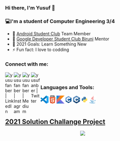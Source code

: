 ### Hi there, I'm Yusuf 👋

### 💻I'm a student of Computer Engineering 3/4
- 🔭 <a href="https://www.https://www.linkedin.com/company/android-student-club/">Android Student Club</a> Team Member
- 🚀 <a href= "https://www.linkedin.com/company/gdscbiruni">Google Developer Student Club Biruni</a> Mentor
- 🥅 2021 Goals: Learn Something New
- ⚡ Fun fact: I love to codding  

### Connect with me:

[<img align="left" alt="yusufanber | LinkedIn" width="28px" src="https://cdn.jsdelivr.net/npm/simple-icons@v3/icons/linkedin.svg" />][linkedin]
[<img align="left" alt="yusufanber | Instagram" width="28px" src="https://cdn.jsdelivr.net/npm/simple-icons@v3/icons/instagram.svg" />][instagram]
[<img align="left" alt="yusufanber | Medium" width="28px" src="https://camo.githubusercontent.com/29376f655416440e537ff7a795f816af2b45a65ab9c77c6a09812a49c1db5b7c/68747470733a2f2f696d672e69636f6e73382e636f6d2f636f6c6f722f34382f3030303030302f6d656469756d2d6d6f6e6f6772616d2e706e67" />][medium]
[<img align="left" alt="yusufanber | Twitter" width="31px" src="https://camo.githubusercontent.com/7ac32ecf6ae9dfcc123b6bcc2e5549d787fb411c23f9a0a3a7814c985665207f/68747470733a2f2f696d672e69636f6e73382e636f6d2f6f66666963652f34302f3030303030302f747769747465722e706e67" />][twitter]
<br />

### Languages and Tools:
<img align="left" alt="Visual Studio Code" width="26px" src="https://raw.githubusercontent.com/github/explore/80688e429a7d4ef2fca1e82350fe8e3517d3494d/topics/visual-studio-code/visual-studio-code.png" />
<img align="left" alt="HTML5" width="26px" src="https://raw.githubusercontent.com/github/explore/80688e429a7d4ef2fca1e82350fe8e3517d3494d/topics/html/html.png" />
<img align="left" alt="Kotlin" width="26px" src="https://raw.githubusercontent.com/github/explore/80688e429a7d4ef2fca1e82350fe8e3517d3494d/topics/kotlin/kotlin.png" />
<img align="left" alt="C" width="26px" src="https://raw.githubusercontent.com/github/explore/f3e22f0dca2be955676bc70d6214b95b13354ee8/topics/c/c.png" />
<img align="left" alt="C++" width="26px" src="https://raw.githubusercontent.com/github/explore/f3e22f0dca2be955676bc70d6214b95b13354ee8/topics/cpp/cpp.png" />
<img align="left" alt="Python" width="26px" src="https://raw.githubusercontent.com/github/explore/80688e429a7d4ef2fca1e82350fe8e3517d3494d/topics/python/python.png" />
<img align="left" alt="Java" width="26px" src="https://raw.githubusercontent.com/devicons/devicon/master/icons/java/java-original.svg" />

[instagram]:https://www.instagram.com/yusufanber/
[linkedin]:https://www.linkedin.com/in/yusufanber/
[twitter]:https://twitter.com/AnberYusuf
[medium]:https://medium.com/@yusufanber

<br >
<br >

#

<h2 align="left"><a href="https://github.com/ABurakk/Share.io">2021 Solution Challange Project </a></h2>

<p align="center">
   <img src="https://github-readme-stats.vercel.app/api?username=yusufanber&show_icons=true&theme=tokyonight" />
   </p>
   
